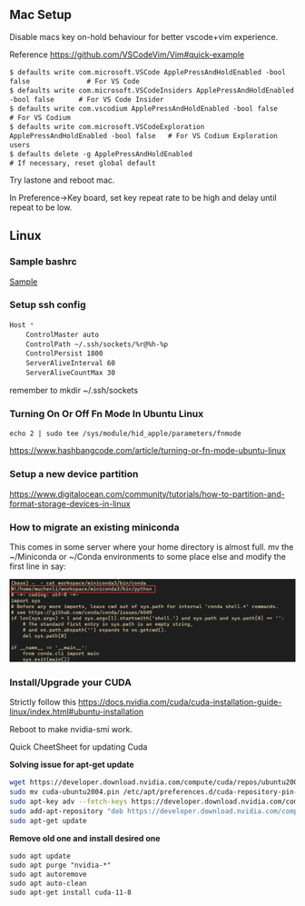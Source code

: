 ## Mac Setup

Disable macs key on-hold behaviour for better vscode+vim experience.

Reference https://github.com/VSCodeVim/Vim#quick-example
```
$ defaults write com.microsoft.VSCode ApplePressAndHoldEnabled -bool false              # For VS Code
$ defaults write com.microsoft.VSCodeInsiders ApplePressAndHoldEnabled -bool false      # For VS Code Insider
$ defaults write com.vscodium ApplePressAndHoldEnabled -bool false                      # For VS Codium
$ defaults write com.microsoft.VSCodeExploration ApplePressAndHoldEnabled -bool false   # For VS Codium Exploration users
$ defaults delete -g ApplePressAndHoldEnabled                                           # If necessary, reset global default
```
Try lastone and reboot mac.

In Preference->Key board, set key repeat rate to be high and delay until repeat to be low.

## Linux
### Sample bashrc
[Sample](./.bashrc)

### Setup ssh config 
```bash
Host *
    ControlMaster auto
    ControlPath ~/.ssh/sockets/%r@%h-%p
    ControlPersist 1800
    ServerAliveInterval 60
    ServerAliveCountMax 30
```
remember to mkdir ~/.ssh/sockets

### Turning On Or Off Fn Mode In Ubuntu Linux 
```
echo 2 | sudo tee /sys/module/hid_apple/parameters/fnmode
```
https://www.hashbangcode.com/article/turning-or-fn-mode-ubuntu-linux

### Setup a new device partition
https://www.digitalocean.com/community/tutorials/how-to-partition-and-format-storage-devices-in-linux

### How to migrate an existing miniconda
This comes in some server where your home directory is almost full.
mv the ~/Miniconda or ~/Conda environments to some place else and modify the first line in say:

![s](../figs/conda_move.png)

### Install/Upgrade your CUDA
Strictly follow this
https://docs.nvidia.com/cuda/cuda-installation-guide-linux/index.html#ubuntu-installation

Reboot to make nvidia-smi work.

Quick CheetSheet for updating Cuda

**Solving issue for apt-get update**
```bash
wget https://developer.download.nvidia.com/compute/cuda/repos/ubuntu2004/x86_64/cuda-ubuntu2004.pin
sudo mv cuda-ubuntu2004.pin /etc/apt/preferences.d/cuda-repository-pin-600
sudo apt-key adv --fetch-keys https://developer.download.nvidia.com/compute/cuda/repos/ubuntu2004/x86_64/3bf863cc.pub
sudo add-apt-repository "deb https://developer.download.nvidia.com/compute/cuda/repos/ubuntu2004/x86_64/ /"
sudo apt-get update
```

**Remove old one and install desired one**
```
sudo apt update
sudo apt purge "nvidia-*"
sudo apt autoremove
sudo apt auto-clean
sudo apt-get install cuda-11-8 
```

### 
